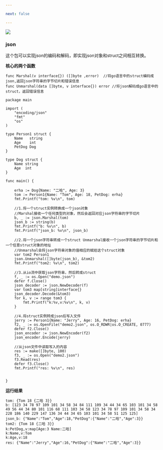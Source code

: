 ```yaml
---

next: false

---
```




<BlogInfo id="401" title="golang学习笔记系列之标准库json的学习" author="白日梦想猿" pv=0 read_times=0 pre_cost_time="89" category="golang" tag_list="['']" create_time="2022.11.23 22:47:10.959552" update_time="2022.11.23 22:47:10" />

![](https://gimg2.baidu.com/image_search/src=http%3A%2F%2Fp8.itc.cn%2Fq_70%2Fimages03%2F20210221%2Fd778753d6a0d4ab9b685aaf362810c0d.gif&refer=http%3A%2F%2Fp8.itc.cn&app=2002&size=f9999,10000&q=a80&n=0&g=0n&fmt=auto?sec=1665661975&t=37860c72d333426b69c936abcb7d5473)

### json

这个包可以实现json的编码和解码，即实现json对象和struct之间相互转换。

**核心的两个函数**


```golang
func Marshal(v interface{}) ([]byte ,error)  //将go语言中的struct编码成json,返回json字符串的字节切片和错误信息
func Unmarshal(data []byte, v interface{}) error //将json解码成go语言中的struct，返回错误信息
```

```golang
package main

import (
	"encoding/json"
	"fmt"
	"os"
)

type Person1 struct {
	Name   string
	Age    int
	PetDog Dog
}

type Dog struct {
	Name string
	Age  int
}

func main() {

	erha := Dog{Name: "二哈", Age: 3}
	tom := Person1{Name: "Tom", Age: 18, PetDog: erha}
	fmt.Printf("tom: %v\n", tom)

	//1.将一个struct实例转换成一个json对象
	//Marshal接收一个任何类型的对象，然后会返回对应json字符串的字节切片
	b, _ := json.Marshal(tom)
	json_b := string(b)
	fmt.Printf("b: %v\n", b)
	fmt.Printf("json_b: %v\n", json_b)

	//2.将一个json字符串转成一个struct Unmarshal接收一个json字符串的字节切片和一个任意struct对象的地址
	//Unmarshal会将json字符串对象的值相应的赋给这个struct对象
	var tom2 Person1
	json.Unmarshal([]byte(json_b), &tom2)
	fmt.Printf("tom2: %v\n", tom2)

	//3.从io流中获取json字符串，然后转成struct
	f, _ := os.Open("demo.json")
	defer f.Close()
	json_decoder := json.NewDecoder(f)
	var tom3 map[string]interface{}
	json_decoder.Decode(&tom3)
	for k, v := range tom3 {
		fmt.Printf("k:%v,v:%v\n", k, v)
	}

	//4.将struct实例转成json后写入文件
	jerry := Person1{Name: "Jerry", Age: 16, PetDog: erha}
	f2, _ := os.OpenFile("demo2.json", os.O_RDWR|os.O_CREATE, 0777)
	defer f2.Close()
	json_encoder := json.NewEncoder(f2)
	json_encoder.Encode(jerry)

	//从json文件中读取写入的内容
	res := make([]byte, 100)
	f3, _ := os.Open("demo2.json")
	f3.Read(res)
	defer f3.Close()
    fmt.Printf("res: %v\n", res)


}
```


**运行结果**

```shell script
tom: {Tom 18 {二哈 3}}
b: [123 34 78 97 109 101 34 58 34 84 111 109 34 44 34 65 103 101 34 58 49 56 44 34 80 101 116 68 111 103 34 58 123 34 78 97 109 101 34 58 34 228 186 140 229 147 136 34 44 34 65 103 101 34 58 51 125 125]
json_b: {"Name":"Tom","Age":18,"PetDog":{"Name":"二哈","Age":3}}
tom2: {Tom 18 {二哈 3}}
k:PetDog,v:map[Age:3 Name:二哈]
k:Name,v:Tom
k:Age,v:18
res: {"Name":"Jerry","Age":16,"PetDog":{"Name":"二哈","Age":3}}
```






<ActionBox />
